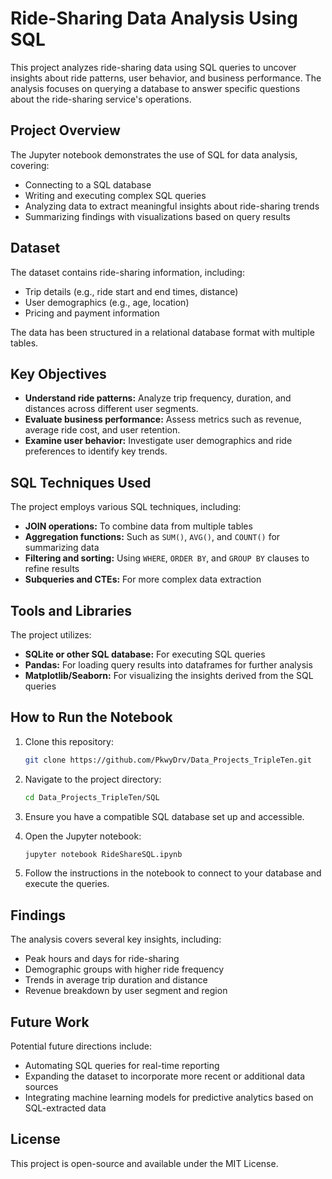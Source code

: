 # Ride-Sharing Data Analysis Using SQL

This project analyzes ride-sharing data using SQL queries to uncover insights about ride patterns, user behavior, and business performance. The analysis focuses on querying a database to answer specific questions about the ride-sharing service's operations.

## Project Overview

The Jupyter notebook demonstrates the use of SQL for data analysis, covering:
- Connecting to a SQL database
- Writing and executing complex SQL queries
- Analyzing data to extract meaningful insights about ride-sharing trends
- Summarizing findings with visualizations based on query results

## Dataset

The dataset contains ride-sharing information, including:
- Trip details (e.g., ride start and end times, distance)
- User demographics (e.g., age, location)
- Pricing and payment information

The data has been structured in a relational database format with multiple tables.

## Key Objectives

- **Understand ride patterns:** Analyze trip frequency, duration, and distances across different user segments.
- **Evaluate business performance:** Assess metrics such as revenue, average ride cost, and user retention.
- **Examine user behavior:** Investigate user demographics and ride preferences to identify key trends.

## SQL Techniques Used

The project employs various SQL techniques, including:
- **JOIN operations:** To combine data from multiple tables
- **Aggregation functions:** Such as `SUM()`, `AVG()`, and `COUNT()` for summarizing data
- **Filtering and sorting:** Using `WHERE`, `ORDER BY`, and `GROUP BY` clauses to refine results
- **Subqueries and CTEs:** For more complex data extraction

## Tools and Libraries

The project utilizes:
- **SQLite or other SQL database:** For executing SQL queries
- **Pandas:** For loading query results into dataframes for further analysis
- **Matplotlib/Seaborn:** For visualizing the insights derived from the SQL queries

## How to Run the Notebook

1. Clone this repository:
   ```bash
   git clone https://github.com/PkwyDrv/Data_Projects_TripleTen.git

2. Navigate to the project directory:
   ```bash
   cd Data_Projects_TripleTen/SQL

3. Ensure you have a compatible SQL database set up and accessible.

4. Open the Jupyter notebook:
   ```bash
   jupyter notebook RideShareSQL.ipynb

5. Follow the instructions in the notebook to connect to your database and execute the queries.

## Findings
The analysis covers several key insights, including:

- Peak hours and days for ride-sharing
- Demographic groups with higher ride frequency
- Trends in average trip duration and distance
- Revenue breakdown by user segment and region
  
## Future Work
Potential future directions include:

- Automating SQL queries for real-time reporting
- Expanding the dataset to incorporate more recent or additional data sources
- Integrating machine learning models for predictive analytics based on SQL-extracted data

## License
This project is open-source and available under the MIT License.
